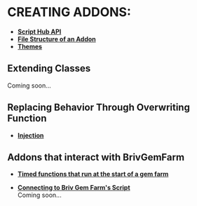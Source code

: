 # **CREATING ADDONS:**  
* [**Script Hub API**](./API.md)
* [**File Structure of an Addon**](./File_Structure.md)
* [**Themes**](./Themes.md)

## **Extending Classes**
Coming soon...

## **Replacing Behavior Through Overwriting Function**
* [**Injection**](./Injection.md)  

## **Addons that interact with BrivGemFarm**
  * [**Timed functions that run at the start of a gem farm**](./TimerScript.md)  

  * [**Connecting to Briv Gem Farm's Script**](./UsingCom.md)  
    Coming soon...

